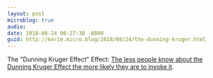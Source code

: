 ```yaml
---
layout: post
microblog: true
audio: 
date: 2018-08-24 06:27:38 -0800
guid: http://kerim.micro.blog/2018/08/24/the-dunning-kruger.html
---
```

The "Dunning Kruger Effect" Effect: [The less people know about the Dunning Kruger Effect the more likely they are to invoke it](https://scottsommers.wordpress.com/2015/09/07/what-i-think-about-the-dunning-kruger-effect/). 
